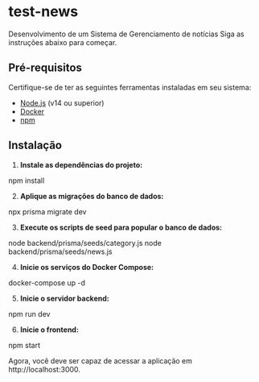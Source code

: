 # test-news
Desenvolvimento de um Sistema de Gerenciamento de notícias
Siga as instruções abaixo para começar.

## Pré-requisitos

Certifique-se de ter as seguintes ferramentas instaladas em seu sistema:

- [Node.js](https://nodejs.org/) (v14 ou superior)
- [Docker](https://www.docker.com/)
- [npm](https://www.npmjs.com/)

## Instalação

1. **Instale as dependências do projeto:**

  npm install

2. **Aplique as migrações do banco de dados:**

  npx prisma migrate dev

3. **Execute os scripts de seed para popular o banco de dados:**

  node backend/prisma/seeds/category.js
  node backend/prisma/seeds/news.js

4. **Inicie os serviços do Docker Compose:**

  docker-compose up -d

5. **Inicie o servidor backend:**

  npm run dev

6. **Inicie o frontend:**

  npm start

Agora, você deve ser capaz de acessar a aplicação em http://localhost:3000.